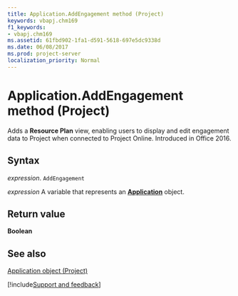```yaml
---
title: Application.AddEngagement method (Project)
keywords: vbapj.chm169
f1_keywords:
- vbapj.chm169
ms.assetid: 61fbd902-1fa1-d591-5618-697e5dc9338d
ms.date: 06/08/2017
ms.prod: project-server
localization_priority: Normal
---
```



# Application.AddEngagement method (Project)

Adds a  **Resource Plan** view, enabling users to display and edit engagement data to Project when connected to Project Online. Introduced in Office 2016.


## Syntax

_expression_. `AddEngagement`

_expression_ A variable that represents an **[Application](Project.Application.md)** object.


## Return value

 **Boolean**


## See also


[Application object (Project)](Project.Application.md)

[!include[Support and feedback](~/includes/feedback-boilerplate.md)]